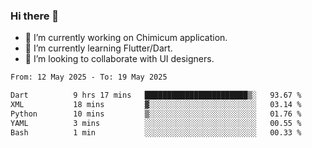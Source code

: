 ### Hi there 👋

<!--
**devcat37/devcat37** is a ✨ _special_ ✨ repository because its `README.md` (this file) appears on your GitHub profile.-->


- 🔭 I’m currently working on Chimicum application.
- 🌱 I’m currently learning Flutter/Dart.
- 👯 I’m looking to collaborate with UI designers.
<!-- - 🤔 I’m looking for help with ... -->

<!--START_SECTION:waka-->

```txt
From: 12 May 2025 - To: 19 May 2025

Dart          9 hrs 17 mins   ███████████████████████▒░   93.67 %
XML           18 mins         ▓░░░░░░░░░░░░░░░░░░░░░░░░   03.14 %
Python        10 mins         ▒░░░░░░░░░░░░░░░░░░░░░░░░   01.76 %
YAML          3 mins          ░░░░░░░░░░░░░░░░░░░░░░░░░   00.55 %
Bash          1 min           ░░░░░░░░░░░░░░░░░░░░░░░░░   00.33 %
```

<!--END_SECTION:waka-->
